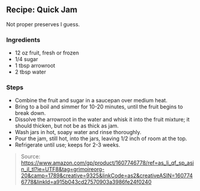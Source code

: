 ## Recipe: Quick Jam
Not proper preserves I guess.  


### Ingredients
 - 12 oz fruit, fresh or frozen
 - 1/4 sugar
 - 1 tbsp arrowroot
 - 2 tbsp water

### Steps
 - Combine the fruit and sugar in a saucepan over medium heat.
 - Bring to a boil and simmer for 10-20 minutes, until the fruit begins to break down.
 - Dissolve the arrowroot in the water and whisk it into the fruit mixture; it should thicken, but not be as thick as jam.
 - Wash jars in hot, soapy water and rinse thoroughly.
 - Pour the jam, still hot, into the jars, leaving 1/2 inch of room at the top.
 - Refrigerate until use; keeps for 2-3 weeks.

> Source: https://www.amazon.com/gp/product/1607746778/ref=as_li_qf_sp_asin_il_tl?ie=UTF8&tag=grimoireorg-20&camp=1789&creative=9325&linkCode=as2&creativeASIN=1607746778&linkId=a915b043cd27570903a3986fe24f0240